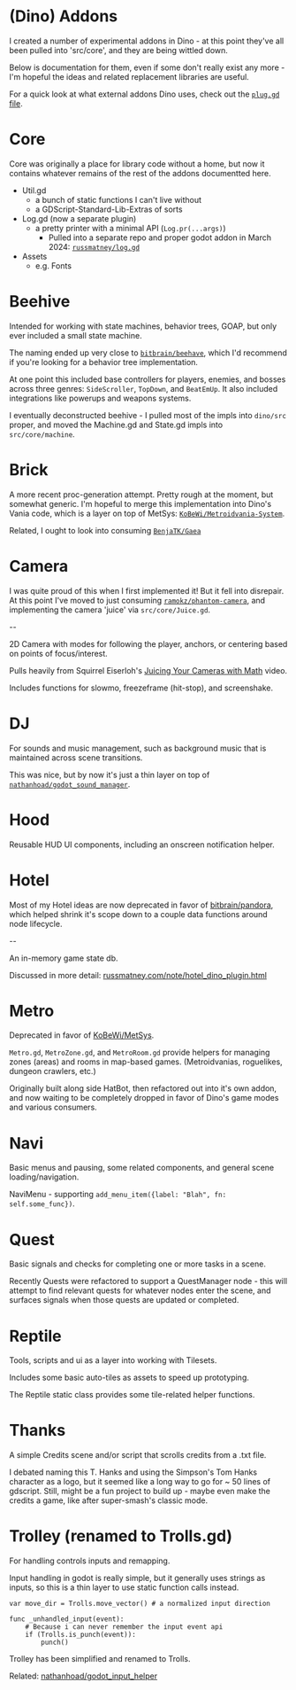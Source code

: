 (Dino) Addons
=============

I created a number of experimental addons in Dino - at this point they've all
been pulled into 'src/core', and they are being wittled down.

Below is documentation for them, even if some don't really exist any more - I'm
hopeful the ideas and related replacement libraries are useful.

For a quick look at what external addons Dino uses, check out the [`plug.gd` file](https://github.com/russmatney/dino/blob/main/plug.gd).

# Core

Core was originally a place for library code without a home, but now it contains
whatever remains of the rest of the addons documentted here.

- Util.gd
  - a bunch of static functions I can't live without
  - a GDScript-Standard-Lib-Extras of sorts
- Log.gd (now a separate plugin)
  - a pretty printer with a minimal API (`Log.pr(...args)`)
    - Pulled into a separate repo and proper godot addon in March 2024: [`russmatney/log.gd`](https://github.com/russmatney/log.gd)
- Assets
  - e.g. Fonts

# Beehive
Intended for working with state machines, behavior trees, GOAP, but only ever
included a small state machine.

The naming ended
up very close to [`bitbrain/beehave`](https://github.com/bitbrain/beehave),
which I'd recommend if you're looking for a behavior tree implementation.

At one point this included base controllers for players, enemies, and bosses
across three genres: `SideScroller`, `TopDown`, and `BeatEmUp`.
It also included integrations like powerups and weapons systems.

I eventually deconstructed beehive - I pulled most of the impls into `dino/src` proper, and moved the
Machine.gd and State.gd impls into `src/core/machine`.
# Brick
A more recent proc-generation attempt. Pretty rough at the moment, but
somewhat generic. I'm hopeful to merge this implementation into Dino's Vania
code, which is a layer on top of MetSys: [`KoBeWi/Metroidvania-System`](https://github.com/KoBeWi/Metroidvania-System).

Related, I ought to look into consuming [`BenjaTK/Gaea`](https://github.com/BenjaTK/Gaea)
# Camera
I was quite proud of this when I first implemented it! But it fell into
disrepair. At this point I've moved to just consuming
[`ramokz/phantom-camera`](https://github.com/ramokz/phantom-camera),
and implementing the camera 'juice' via `src/core/Juice.gd`.

--

2D Camera with modes for following the player, anchors, or centering based on
points of focus/interest.

Pulls heavily from Squirrel Eiserloh's [Juicing Your Cameras with Math](https://www.youtube.com/watch?v=tu-Qe66AvtY) video.

Includes functions for slowmo, freezeframe (hit-stop), and screenshake.
# DJ
For sounds and music management, such as background music that is maintained
across scene transitions.

This was nice, but by now it's just a thin layer on top of [`nathanhoad/godot_sound_manager`](https://github.com/nathanhoad/godot_sound_manager).

# Hood
Reusable HUD UI components, including an onscreen notification helper.

# Hotel
Most of my Hotel ideas are now deprecated in favor of
[bitbrain/pandora](https://github.com/bitbrain/pandora), which helped shrink
it's scope down to a couple data functions around node lifecycle.

--

An in-memory game state db.

Discussed in more detail: [russmatney.com/note/hotel_dino_plugin.html](https://russmatney.com/note/hotel_dino_plugin.html)
# Metro
Deprecated in favor of [KoBeWi/MetSys](https://github.com/KoBeWi/Metroidvania-System).

`Metro.gd`, `MetroZone.gd`, and `MetroRoom.gd` provide helpers for managing
zones (areas) and rooms in map-based games. (Metroidvanias, roguelikes, dungeon
crawlers, etc.)

Originally built along side HatBot, then refactored out
into it's own addon, and now waiting to be completely dropped in favor of Dino's
game modes and various consumers.
# Navi
Basic menus and pausing, some related components, and general scene loading/navigation.

NaviMenu - supporting `add_menu_item({label: "Blah", fn: self.some_func})`.
# Quest
Basic signals and checks for completing one or more tasks in a scene.

Recently Quests were refactored to support a QuestManager node - this will
attempt to find relevant quests for whatever nodes enter the scene, and surfaces
signals when those quests are updated or completed.
# Reptile
Tools, scripts and ui as a layer into working with Tilesets.

Includes some basic auto-tiles as assets to speed up prototyping.

The Reptile static class provides some tile-related helper functions.
# Thanks
A simple Credits scene and/or script that scrolls credits from a .txt file.

I debated naming this T. Hanks and using the Simpson's Tom Hanks character as a
logo, but it seemed like a long way to go for ~ 50 lines of gdscript. Still,
might be a fun project to build up - maybe even make the credits a game, like
after super-smash's classic mode.
# Trolley (renamed to Trolls.gd)
For handling controls inputs and remapping.

Input handling in godot is really simple, but it generally uses strings as
inputs, so this is a thin layer to use static function calls instead.

``` gdscript
var move_dir = Trolls.move_vector() # a normalized input direction

func _unhandled_input(event):
	# Because i can never remember the input event api
    if (Trolls.is_punch(event)):
        punch()
```

Trolley has been simplified and renamed to Trolls.

Related: [nathanhoad/godot_input_helper](https://github.com/nathanhoad/godot_input_helper)
